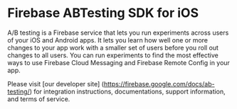 # Firebase ABTesting SDK for iOS

A/B testing is a Firebase service that lets you run experiments across users of
your iOS and Android apps. It lets you learn how well one or more changes to
your app work with a smaller set of users before you roll out changes to all
users. You can run experiments to find the most effective ways to use
Firebase Cloud Messaging and Firebase Remote Config in your app.

Please visit [our developer site]
(https://firebase.google.com/docs/ab-testing/) for integration instructions,
documentations, support information, and terms of service.
